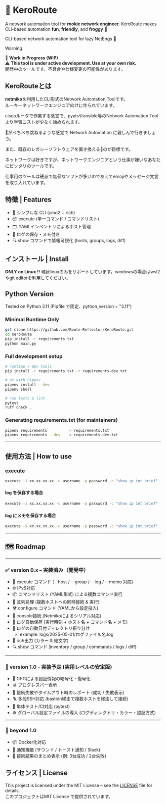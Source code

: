 # 🐸 KeroRoute

A network automation tool for **rookie network engineer.**
KeroRoute makes CLI-based automation **fun**, **friendly**, and **froggy** 🐸

CLI-based network automation tool for lazy NetEngs 🐸

> [!WARNING]  
> 🚧 **Work in Progress (WIP)**  
> ⚠️ **This tool is under active development. Use at your own risk.**  
>  開発中のツールです。不具合や仕様変更の可能性があります。


## KeroRouteとは

**netmiko**を利用したCLI形式のNetwork Automation Toolです。  
ルーキーネットワークエンジニア向けに作られています。

ciscoルータで作業する感覚で、pyatsやansible等のNetwork Automation Toolより学習コストが少なく始められます。  

🐸がぺちぺち跳ねるような感覚で Network Automation に親しんで行きましょう。

また、既存のレガシーソフトウェアを置き換える🐸のが目標です。

ネットワークは好きですが、ネットワークエンジニアという仕事が嫌いなあなたにピッタリのツールです。

仕事用のツールは硬派で無骨なソフトが多いのであえてemojiやメッセージ文言を取り入れています。

## 特徴 | Features
- 🐸 シンプルな CLI (cmd2 + rich)
- 📦 execute (単一コマンド / コマンドリスト)
- 🗂️ YAMLインベントリによるホスト管理
- 💾 ログの保存・メモ付き
- 🔍 show コマンドで情報可視化 (hosts, groups, logs, diff)

## インストール | Install

**ONLY on Linux !!**
現状linuxのみをサポートしています。windowsの場合はwsl2やgit editorを利用してください。

## Python Version
Tested on Python 3.11
(Pipfile で固定、python_version = "3.11")

### Minimal Runtime Only
```bash
git clone https://github.com/Route-Reflector/KeroRoute.git
cd KeroRoute
pip install -r requirements.txt
python main.py
```

### Full development setup
```bash
# runtime + dev tools
pip install -r requirements.txt -r requirements-dev.txt

# or with Pipenv
pipenv install --dev
pipenv shell

# run tests & lint
pytest
ruff check .
```

### Generating requirements.txt (for maintainers)
```bash
pipenv requirements          > requirements.txt
pipenv requirements --dev    > requirements-dev.txt
```

---

## 使用方法 | How to use

### execute

```bash
execute -i xx.xx.xx.xx -u username -p password -c "show ip int brief" 
```

#### log を保存する場合

```bash
execute -i xx.xx.xx.xx -u username -p password -c "show ip int brief" --log
```

#### log にメモを保存する場合

```bash
execute -i xx.xx.xx.xx -u username -p password -c "show ip int brief" --log --memo "設定変更後"
```
---

## 🗺️ Roadmap

---

### ✅ version 0.x – 実装済み（開発中）

- 🐸 execute コマンド (--host / --group / --log / --memo 対応)
- 🌐 IPv6対応
- 📦 コマンドリスト (YAML形式) による複数コマンド実行
- 🧵 並列処理 (複数ホストへの同時接続 & 実行)
- 🛠️ configure コマンド (YAMLから設定投入)
- 🐸 console接続 (Netmikoによるシリアル対応)
- 💾 ログ自動保存 (実行時刻 + ホスト名 + コマンド名 + メモ)
- 📁 ログの自動日付ディレクトリ振り分け  
  - example: logs/2025-05-01/ログファイル名.log
- 🎨 rich出力 (カラー & 絵文字)
- 🔍 show コマンド (inventory / group / commands / logs / diff)  
---

### 🚧 version 1.0 - 実装予定 (実用レベルの安定版)

- 🔐 GPGによる認証情報の暗号化・復号化
- 📊 プログレスバー表示
- 🚨 接続失敗やタイムアウト時のレポート (成功 / 失敗表示)
- 🪜 多段SSH対応 (bastion経由で複数ホストを経由して接続)
- 🧪 単体テスト/CI対応 (pytest) 
- ⚙️ グローバル設定ファイルの導入 (ログディレクトリ・カラー・認証方式)

---


### 🌈 beyond 1.0 

- 📦 Docker化対応
- 🔔 通知機能 (サウンド / トースト通知 / Slack)
- 🧾 接続結果のまとめ表示 (例: 3台成功 / 2台失敗)

## ライセンス | License

This project is licensed under the MIT License – see the [LICENSE](./LICENSE) file for details.  
このプロジェクトはMIT License で提供されています。
